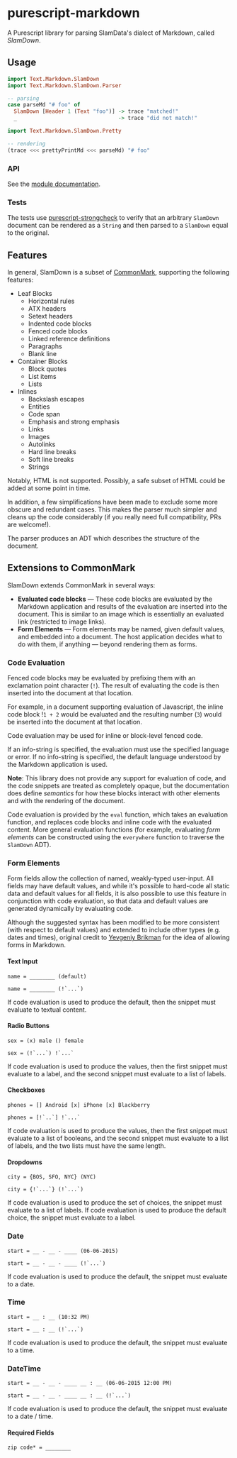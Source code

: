 # purescript-markdown

A Purescript library for parsing SlamData's dialect of Markdown, called *SlamDown*.

## Usage


```purescript
import Text.Markdown.SlamDown
import Text.Markdown.SlamDown.Parser

-- parsing
case parseMd "# foo" of 
  SlamDown [Header 1 (Text "foo")] -> trace "matched!"
  _                                -> trace "did not match!"

import Text.Markdown.SlamDown.Pretty 

-- rendering
(trace <<< prettyPrintMd <<< parseMd) "# foo"
```

### API

See the [module documentation](docs/README.md).

### Tests

The tests use [purescript-strongcheck](http://github.com/purescript-contrib/purescript-strongcheck) to verify that an arbitrary `SlamDown` document can be rendered as a `String` and then parsed to a `SlamDown` equal to the original.

## Features

In general, SlamDown is a subset of [CommonMark](http://spec.commonmark.org/), supporting the following features:

* Leaf Blocks
  * Horizontal rules
  * ATX headers
  * Setext headers
  * Indented code blocks
  * Fenced code blocks
  * Linked reference definitions
  * Paragraphs
  * Blank line
* Container Blocks
  * Block quotes
  * List items
  * Lists
* Inlines
  * Backslash escapes
  * Entities
  * Code span
  * Emphasis and strong emphasis
  * Links
  * Images
  * Autolinks
  * Hard line breaks
  * Soft line breaks
  * Strings

Notably, HTML is not supported. Possibly, a safe subset of HTML could be added at some point in time.

In addition, a few simplifications have been made to exclude some more obscure and redundant cases. This makes the parser much simpler and cleans up the code considerably (if you really need full compatibility, PRs are welcome!).

The parser produces an ADT which describes the structure of the document.

## Extensions to CommonMark

SlamDown extends CommonMark in several ways:

 * **Evaluated code blocks** &mdash; These code blocks are evaluated by the Markdown application and results of the evaluation are inserted into the document. This is similar to an image which is essentially an evaluated link (restricted to image links).
 * **Form Elements** &mdash; Form elements may be named, given default values, and embedded into a document. The host application decides what to do with them, if anything &mdash; beyond rendering them as forms.

### Code Evaluation

Fenced code blocks may be evaluated by prefixing them with an exclamation point character (`!`). The result of evaluating the code is then inserted into the document at that location.

For example, in a document supporting evaluation of Javascript, the inline code block !`1 + 2` would be evaluated and the resulting number (`3`) would be inserted into the document at that location.

Code evaluation may be used for inline or block-level fenced code. 

If an info-string is specified, the evaluation must use the specified language or error. If no info-string is specified, the default language understood by the Markdown application is used.

**Note**: This library does not provide any support for evaluation of code, and the code snippets are treated as completely opaque, but the documentation does define *semantics* for how these blocks interact with other elements and with the rendering of the document.

Code evaluation is provided by the `eval` function, which takes an evaluation function, and replaces code blocks and inline code with the evaluated content. More general evaluation functions (for example, evaluating _form elements_ can be constructed using the `everywhere` function to traverse the `SlamDown` ADT).

### Form Elements

Form fields allow the collection of named, weakly-typed user-input. All fields may have default values, and while it's possible to hard-code all static data and default values for all fields, it is also possible to use this feature in conjunction with code evaluation, so that data and default values are generated dynamically by evaluating code.

Although the suggested syntax has been modified to be more consistent (with respect to default values) and extended to include other types (e.g. dates and times), original credit to [Yevgeniy Brikman](http://brikis98.blogspot.com/2011/07/proposal-extend-markdown-syntax-to.html) for the idea of allowing forms in Markdown.

#### Text Input

```
name = ________ (default)

name = ________ (!`...`)
```

If code evaluation is used to produce the default, then the snippet must evaluate to textual content.

#### Radio Buttons

```
sex = (x) male () female

sex = (!`...`) !`...`
```

If code evaluation is used to produce the values, then the first snippet must evaluate to a label, and the second snippet must evaluate to a list of labels.

#### Checkboxes

```
phones = [] Android [x] iPhone [x] Blackberry

phones = [!`..`] !`...`
```

If code evaluation is used to produce the values, then the first snippet must evaluate to a list of booleans, and the second snippet must evaluate to a list of labels, and the two lists must have the same length.

#### Dropdowns

```
city = {BOS, SFO, NYC} (NYC)

city = {!`...`} (!`...`)
```

If code evaluation is used to produce the set of choices, the snippet must evaluate to a list of labels. If code evaluation is used to produce the default choice, the snippet must evaluate to a label.

### Date

```
start = __ - __ - ____ (06-06-2015)

start = __ - __ - ____ (!`...`)
```

If code evaluation is used to produce the default, the snippet must evaluate to a date.

### Time

```
start = __ : __ (10:32 PM)

start = __ : __ (!`...`)
```

If code evaluation is used to produce the default, the snippet must evaluate to a time.

### DateTime

```
start = __ - __ - ____ __ : __ (06-06-2015 12:00 PM)

start = __ - __ - ____ __ : __ (!`...`)
```

If code evaluation is used to produce the default, the snippet must evaluate to a date / time.

#### Required Fields

```
zip code* = ________
```

